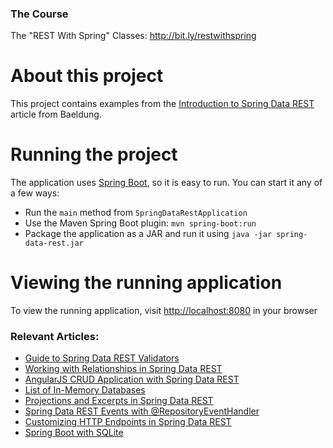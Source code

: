 ### The Course
The "REST With Spring" Classes: http://bit.ly/restwithspring

# About this project
This project contains examples from the [Introduction to Spring Data REST](http://www.baeldung.com/spring-data-rest-intro) article from Baeldung.

# Running the project
The application uses [Spring Boot](http://projects.spring.io/spring-boot/), so it is easy to run. You can start it any of a few ways:
* Run the `main` method from `SpringDataRestApplication`
* Use the Maven Spring Boot plugin: `mvn spring-boot:run`
* Package the application as a JAR and run it using `java -jar spring-data-rest.jar`

# Viewing the running application
To view the running application, visit [http://localhost:8080](http://localhost:8080) in your browser

### Relevant Articles:
- [Guide to Spring Data REST Validators](http://www.baeldung.com/spring-data-rest-validators)
- [Working with Relationships in Spring Data REST](http://www.baeldung.com/spring-data-rest-relationships)
- [AngularJS CRUD Application with Spring Data REST](http://www.baeldung.com/angularjs-crud-with-spring-data-rest)
- [List of In-Memory Databases](http://www.baeldung.com/java-in-memory-databases)
- [Projections and Excerpts in Spring Data REST](http://www.baeldung.com/spring-data-rest-projections-excerpts)
- [Spring Data REST Events with @RepositoryEventHandler](http://www.baeldung.com/spring-data-rest-events)
- [Customizing HTTP Endpoints in Spring Data REST](https://www.baeldung.com/spring-data-rest-customize-http-endpoints)
- [Spring Boot with SQLite](https://www.baeldung.com/spring-boot-sqlite)
